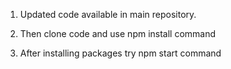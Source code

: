 1. Updated code available in main repository.

2. Then clone code and use npm install command

3. After installing packages try npm start command